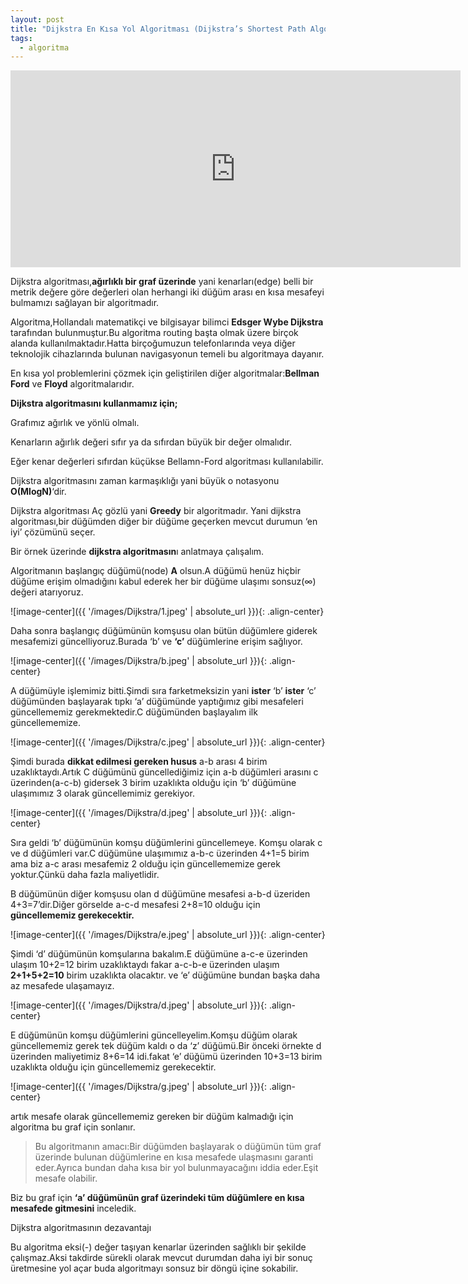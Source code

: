 ```yaml
---
layout: post
title: "Dijkstra En Kısa Yol Algoritması (Dijkstra’s Shortest Path Algorithm)"
tags:
  - algoritma
---
```


<center>
<iframe width="720" height="315" src="https://www.youtube.com/embed/X2dJI-S35ck" frameborder="0" allowfullscreen></iframe>
</center>

Dijkstra algoritması,**ağırlıklı bir graf üzerinde** yani kenarları(edge) belli bir metrik değere göre değerleri olan herhangi iki düğüm arası en kısa mesafeyi bulmamızı sağlayan bir algoritmadır.

Algoritma,Hollandalı matematikçi ve bilgisayar bilimci **Edsger Wybe Dijkstra** tarafından bulunmuştur.Bu algoritma routing başta olmak üzere birçok alanda kullanılmaktadır.Hatta birçoğumuzun telefonlarında veya diğer teknolojik cihazlarında bulunan navigasyonun temeli bu algoritmaya dayanır.

En kısa yol problemlerini çözmek için geliştirilen diğer algoritmalar:**Bellman Ford** ve **Floyd** algoritmalarıdır.

**Dijkstra algoritmasını kullanmamız için;**

Grafımız ağırlık ve yönlü olmalı.

Kenarların ağırlık değeri sıfır ya da sıfırdan büyük bir değer olmalıdır.

Eğer kenar değerleri sıfırdan küçükse Bellamn-Ford algoritması kullanılabilir.

Dijkstra algoritmasını zaman karmaşıklığı yani büyük o notasyonu **O(MlogN)**‘dir.

Dijkstra algoritması Aç gözlü yani **Greedy** bir algoritmadır.
Yani dijkstra algoritması,bir düğümden diğer bir düğüme geçerken mevcut durumun ‘en iyi’ çözümünü seçer.

Bir örnek üzerinde **dijkstra algoritmasın**ı anlatmaya çalışalım.

Algoritmanın başlangıç düğümü(node) **A** olsun.A düğümü henüz hiçbir düğüme erişim olmadığını kabul ederek her bir düğüme ulaşımı sonsuz(∞) değeri atarıyoruz.

![image-center]({{ '/images/Dijkstra/1.jpeg' | absolute_url }}){: .align-center}

Daha sonra başlangıç düğümünün komşusu olan bütün düğümlere giderek mesafemizi güncelliyoruz.Burada ‘b’ ve **‘c’** düğümlerine erişim sağlıyor.

![image-center]({{ '/images/Dijkstra/b.jpeg' | absolute_url }}){: .align-center}

A düğümüyle işlemimiz bitti.Şimdi sıra farketmeksizin yani **ister** ‘b’ **ister** ‘c’ düğümünden başlayarak tıpkı ‘a’ düğümünde yaptığımız gibi mesafeleri güncellememiz gerekmektedir.C düğümünden başlayalım ilk güncellememize.

![image-center]({{ '/images/Dijkstra/c.jpeg' | absolute_url }}){: .align-center}

Şimdi burada **dikkat edilmesi gereken husus** a-b arası 4 birim uzaklıktaydı.Artık C düğümünü güncellediğimiz için a-b düğümleri arasını c üzerinden(a-c-b) gidersek 3 birim uzaklıkta olduğu için ‘b’ düğümüne ulaşımımız 3 olarak güncellemimiz gerekiyor.

![image-center]({{ '/images/Dijkstra/d.jpeg' | absolute_url }}){: .align-center}

Sıra geldi ‘b’ düğümünün komşu düğümlerini güncellemeye.
Komşu olarak c ve d düğümleri var.C düğümüne ulaşımımız a-b-c üzerinden
4+1=5 birim ama biz a-c arası mesafemiz 2 olduğu için güncellememize gerek yoktur.Çünkü daha fazla maliyetlidir.

B düğümünün diğer komşusu olan d düğümüne mesafesi a-b-d üzeriden 4+3=7’dir.Diğer görselde a-c-d mesafesi 2+8=10 olduğu için **güncellememiz gerekecektir.**

![image-center]({{ '/images/Dijkstra/e.jpeg' | absolute_url }}){: .align-center}

Şimdi ‘d’ düğümünün komşularına bakalım.E düğümüne a-c-e üzerinden ulaşım 10+2=12 birim uzaklıktaydı fakar a-c-b-e üzerinden ulaşım **2+1+5+2=10** birim uzaklıkta olacaktır. ve ‘e’ düğümüne bundan başka daha az mesafede ulaşamayız.

![image-center]({{ '/images/Dijkstra/d.jpeg' | absolute_url }}){: .align-center}

E düğümünün komşu düğümlerini güncelleyelim.Komşu düğüm olarak güncellememiz gerek tek düğüm kaldı o da ‘z’ düğümü.Bir önceki örnekte d üzerinden maliyetimiz 8+6=14 idi.fakat ‘e’ düğümü üzerinden 10+3=13 birim uzaklıkta olduğu için güncellememiz gerekecektir.

![image-center]({{ '/images/Dijkstra/g.jpeg' | absolute_url }}){: .align-center}

artık mesafe olarak güncellememiz gereken bir düğüm kalmadığı için algoritma bu graf için sonlanır.

> Bu algoritmanın amacı:Bir düğümden başlayarak o düğümün tüm graf üzerinde bulunan düğümlerine en kısa mesafede ulaşmasını garanti eder.Ayrıca bundan daha kısa bir yol bulunmayacağını iddia eder.Eşit mesafe olabilir.

Biz bu graf için **‘a’ düğümünün graf üzerindeki tüm düğümlere en kısa mesafede gitmesini** inceledik.

Dijkstra algoritmasının dezavantajı

Bu algoritma eksi(-) değer taşıyan kenarlar üzerinden sağlıklı bir şekilde çalışmaz.Aksi takdirde sürekli olarak mevcut durumdan daha iyi bir sonuç üretmesine yol açar buda algoritmayı sonsuz bir döngü içine sokabilir.